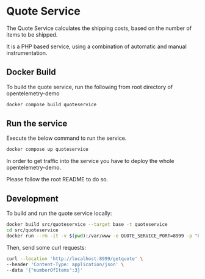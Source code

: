 # Quote Service

The Quote Service calculates the shipping costs,
based on the number of items to be shipped.

It is a PHP based service, using a combination of automatic and manual instrumentation.

## Docker Build

To build the quote service, run the following from root directory
of opentelemetry-demo

```sh
docker compose build quoteservice
```

## Run the service

Execute the below command to run the service.

```sh
docker compose up quoteservice
```

In order to get traffic into the service you have to deploy
the whole opentelemetry-demo.

Please follow the root README to do so.

## Development

To build and run the quote service locally:

```sh
docker build src/quoteservice --target base -t quoteservice
cd src/quoteservice
docker run --rm -it -v $(pwd):/var/www -e QUOTE_SERVICE_PORT=8999 -p "8999:8999" quoteservice
```

Then, send some curl requests:
```sh
curl --location 'http://localhost:8999/getquote' \
--header 'Content-Type: application/json' \
--data '{"numberOfItems":3}'
```
